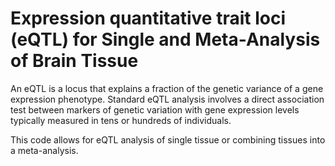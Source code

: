 # Expression quantitative trait loci (eQTL) for Single and Meta-Analysis of Brain Tissue       
                  
An eQTL is a locus that explains a fraction of the genetic variance of a gene expression phenotype. Standard eQTL analysis involves a direct association test between markers of genetic variation with gene expression levels typically measured in tens or hundreds of individuals.                 
                         
This code allows for eQTL analysis of single tissue or combining tissues into a meta-analysis.                                 
               
          
                  
      
  
   
   
